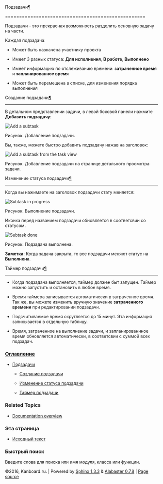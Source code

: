 Подзадачи[¶](#subtasks "Ссылка на этот заголовок")

==================================================



Подзадачи - это прекрасная возможность разделить основную задачу на части.



Каждая подзадача:



-   Может быть назначена участнику проекта



-   Имеет 3 разных статуса: **Для исполнения**, **В работе**, **Выполнено**



-   Имеет информацию по отслеживанию времени: **затраченное время** и **запланированное время**



-   Может быть перемещена в списке, для изменения порядка выполнения



Создание подзадачи[¶](#creating-subtasks "Ссылка на этот заголовок")

--------------------------------------------------------------------



В детальном представлении задачи, в левой боковой панели нажмите **Добавить подзадачу**:



![Add a subtask](https://kanboard.net/screenshots/documentation/add-subtask.png)



Рисунок. Добавление подзадачи.



Вы, также, можете быстро добавить подзадачу нажав на заголовок:



![Add a subtask from the task view](https://kanboard.net/screenshots/documentation/add-subtask-shortcut.png)



Рисунок. Добавление подзадачи на странице детального просмотра задачи.



Изменение статуса подзадачи[¶](#change-subtask-status "Ссылка на этот заголовок")

---------------------------------------------------------------------------------



Когда вы нажимаете на заголовок подзадачи стату меняется:



![Subtask in progress](https://kanboard.net/screenshots/documentation/subtask-status-inprogress.png)



Рисунок. Выполнение подзадачи.



Иконка перед названием подзадачи обновляется в соответсвии со статусом.



![Subtask done](https://kanboard.net/screenshots/documentation/subtask-status-done.png)



Рисунок. Подзадача выполнена.



**Заметка**: Когда задача закрыта, то все подзадачи меняют статус на **Выполнена**.



Таймер подзадачи[¶](#subtask-timer "Ссылка на этот заголовок")

--------------------------------------------------------------



-   Когда подзадача выполняется, таймер должен быт запущен. Таймер можно запустить и остановить в любое время.



-   Время таймера записывается автоматически в затраченное время. Так же, вы можете изменить вручную значение **затраченного времени** при редактировании подзадачи.



-   Подсчитываемое время округляется до 15 минут. Эта информация записывается в отдельную таблицу.



-   Время, затраченное на выполнение задачи, и запланированнное время обновляется автоматически, в соответсвии с суммой всех подзадач.



### [Оглавление](index.markdown)



-   [Подзадачи](#)

    -   [Создание подзадачи](#creating-subtasks)

    -   [Изменение статуса подзадачи](#change-subtask-status)

    -   [Таймер подзадачи](#subtask-timer)



### Related Topics



-   [Documentation overview](index.markdown)



### Эта страница



-   [Исходный текст](_sources/subtasks.txt)



### Быстрый поиск



Введите слова для поиска или имя модуля, класса или функции.



©2016, Kanboard.ru. | Powered by [Sphinx 1.3.3](http://sphinx-doc.org/) & [Alabaster 0.7.8](https://github.com/bitprophet/alabaster) | [Page source](_sources/subtasks.txt)

